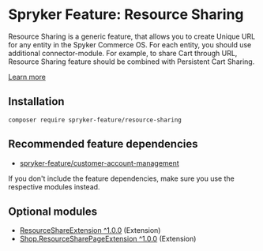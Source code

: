 # Spryker Feature: Resource Sharing

Resource Sharing is a generic feature, that allows you to create Unique URL for any entity in the Spyker Commerce OS. For each entity, you should use additional connector-module. For example, to share Cart through URL, Resource Sharing feature should be combined with Persistent Cart Sharing.

[Learn more](https://docs.spryker.com/docs/pbc/all/cart-and-checkout/202307.0/base-shop/resource-sharing-feature-overview.html)

## Installation

```
composer require spryker-feature/resource-sharing
```

## Recommended feature dependencies
- [spryker-feature/customer-account-management](https://github.com/spryker-feature/customer-account-management)

If you don't include the feature dependencies, make sure you use the respective modules instead.

## Optional modules
- [ResourceShareExtension ^1.0.0](https://github.com/spryker/resource-share-extension) (Extension)
- [Shop.ResourceSharePageExtension ^1.0.0](https://github.com/spryker-shop/resource-share-page-extension) (Extension)

